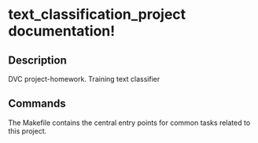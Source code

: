 # text_classification_project documentation!

## Description

DVC project-homework. Training text classifier

## Commands

The Makefile contains the central entry points for common tasks related to this project.

